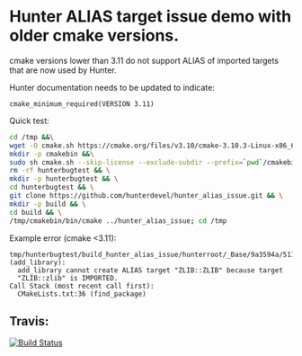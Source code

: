 Hunter ALIAS target issue demo with older cmake versions.
===

cmake versions lower than 3.11 do not support ALIAS of imported targets that are now used by Hunter. 

Hunter documentation needs to be updated to indicate:

```
cmake_minimum_required(VERSION 3.11)
```

Quick test:
```bash
cd /tmp &&\
wget -O cmake.sh https://cmake.org/files/v3.10/cmake-3.10.3-Linux-x86_64.sh &&\ 
mkdir -p cmakebin &&\
sudo sh cmake.sh --skip-license --exclude-subdir --prefix=`pwd`/cmakebin &&\
rm -rf hunterbugtest && \
mkdir -p hunterbugtest && \
cd hunterbugtest && \
git clone https://github.com/hunterdevel/hunter_alias_issue.git && \
mkdir -p build && \
cd build && \
/tmp/cmakebin/bin/cmake ../hunter_alias_issue; cd /tmp


```

Example error (cmake <3.11):
```
tmp/hunterbugtest/build_hunter_alias_issue/hunterroot/_Base/9a3594a/511a137/48401e9/Install/lib/cmake/ZLIB/ZLIBConfig.cmake:36 (add_library):
  add_library cannot create ALIAS target "ZLIB::ZLIB" because target
  "ZLIB::zlib" is IMPORTED.
Call Stack (most recent call first):
  CMakeLists.txt:36 (find_package)
```

Travis:
---
[![Build Status](https://travis-ci.com/hunterdevel/hunter_alias_issue.svg?branch=master)](https://travis-ci.com/hunterdevel/hunter_alias_issue)

